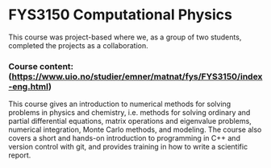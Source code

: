 # FYS3150 Computational Physics
This course was project-based where we, as a group of two students, completed the projects as a collaboration. 

### Course content: (https://www.uio.no/studier/emner/matnat/fys/FYS3150/index-eng.html)
This course gives an introduction to numerical methods for solving problems in physics and chemistry, i.e. methods for solving ordinary and partial differential equations, matrix operations and eigenvalue problems, numerical integration, Monte Carlo methods, and modeling. The course also covers a short and hands-on introduction to programming in C++ and version control with git, and provides training in how to write a scientific report.
